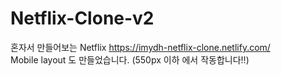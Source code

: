 # Netflix-Clone-v2
혼자서 만들어보는 Netflix
https://imydh-netflix-clone.netlify.com/
<br>Mobile layout 도 만들었습니다. (550px 이하 에서 작동합니다!!)
